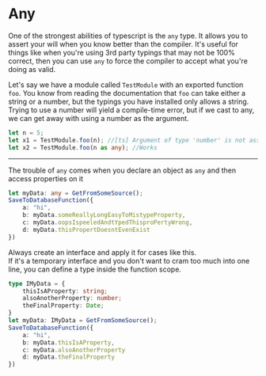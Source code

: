 # Any

One of the strongest abilities of typescript is the `any` type.
It allows you to assert your will when you know better than the compiler.
It's useful for things like when you're using 3rd party typings that may not be 100% correct,
then you can use `any` to force the compiler to accept what you're doing as valid. 

Let's say we have a module called `TestModule` with an exported function `foo`.
You know from reading the documentation that `foo` can take either a string or a number,
but the typings you have installed only allows a string. Trying to use a number will yield a compile-time error,
but if we cast to any, we can get away with using a number as the argument.

```typescript
let n = 5;
let x1 = TestModule.foo(n); //[ts] Argument of type 'number' is not assignable to parameter of type 'string'.
let x2 = TestModule.foo(n as any); //Works
```

---

The trouble of `any` comes when you declare an object as `any` and then access properties on it

```typescript
let myData: any = GetFromSomeSource();
SaveToDatabaseFunction({
    a: "hi",
    b: myData.someReallyLongEasyToMistypeProperty,
    c: myData.oopsIspeeledAndtYpedThisproPertyWrong,
    d: myData.thisPropertDoesntEvenExist
})
```

Always create an interface and apply it for cases like this.  
If it's a temporary interface and you don't want to cram too much into one line, you can define a type inside the function scope.

```typescript
type IMyData = {
    thisIsAProperty: string;
    alsoAnotherProperty: number;
    theFinalProperty: Date;
}
let myData: IMyData = GetFromSomeSource();
SaveToDatabaseFunction({
    a: "hi",
    b: myData.thisIsAProperty,
    c: myData.alsoAnotherProperty
    d: myData.theFinalProperty
})
```